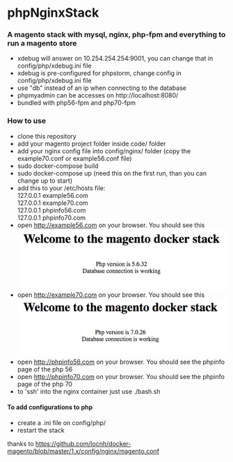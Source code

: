 # phpNginxStack

### A magento stack with mysql, nginx, php-fpm and everything to run a magento store ###

- xdebug will answer on 10.254.254.254:9001, you can change that in config/php/xdebug.ini file
- xdebug is pre-configured for phpstorm, change config in config/php/xdebug.ini file
- use "db" instead of an ip when connecting to the database
- phpmyadmin can be accesses on http://localhost:8080/
- bundled with php56-fpm and php70-fpm

### How to use ###
- clone this repository
- add your magento project folder inside code/ folder
- add your nginx config file into config/nginx/ folder (copy the example70.conf or example56.conf file)
- sudo docker-compose build
- sudo docker-compose up (need this on the first run, than you can change up to start)
- add this to your /etc/hosts file: <br>
      127.0.0.1  example56.com <br>
      127.0.0.1  example70.com <br>
      127.0.0.1  phpinfo56.com <br>
      127.0.0.1  phpinfo70.com <br>
- open http://example56.com on your browser. You should see this
![alt text](https://github.com/leonardola/phpNginxStack/blob/master/56.png)
- open http://example70.com on your browser. You should see this
![alt text](https://github.com/leonardola/phpNginxStack/blob/master/70.png)
- open http://phpinfo56.com on your browser. You should see the phpinfo page of the php 56
- open http://phpinfo70.com on your browser. You should see the phpinfo page of the php 70
- to 'ssh' into the nginx container just use ./bash.sh


#### To add configurations to php #### 
- create a .ini file on config/php/
- restart the stack

thanks to https://github.com/locnh/docker-magento/blob/master/1.x/config/nginx/magento.conf
